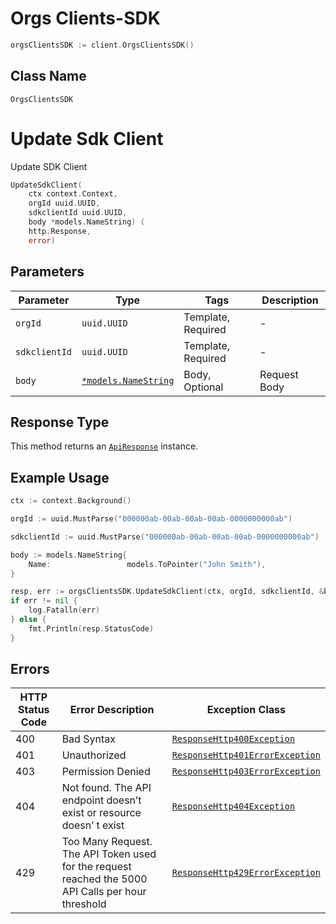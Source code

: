 # Orgs Clients-SDK

```go
orgsClientsSDK := client.OrgsClientsSDK()
```

## Class Name

`OrgsClientsSDK`


# Update Sdk Client

Update SDK Client

```go
UpdateSdkClient(
    ctx context.Context,
    orgId uuid.UUID,
    sdkclientId uuid.UUID,
    body *models.NameString) (
    http.Response,
    error)
```

## Parameters

| Parameter | Type | Tags | Description |
|  --- | --- | --- | --- |
| `orgId` | `uuid.UUID` | Template, Required | - |
| `sdkclientId` | `uuid.UUID` | Template, Required | - |
| `body` | [`*models.NameString`](../../doc/models/name-string.md) | Body, Optional | Request Body |

## Response Type

This method returns an [`ApiResponse`](../../doc/api-response.md) instance.

## Example Usage

```go
ctx := context.Background()

orgId := uuid.MustParse("000000ab-00ab-00ab-00ab-0000000000ab")

sdkclientId := uuid.MustParse("000000ab-00ab-00ab-00ab-0000000000ab")

body := models.NameString{
    Name:                 models.ToPointer("John Smith"),
}

resp, err := orgsClientsSDK.UpdateSdkClient(ctx, orgId, sdkclientId, &body)
if err != nil {
    log.Fatalln(err)
} else {
    fmt.Println(resp.StatusCode)
}
```

## Errors

| HTTP Status Code | Error Description | Exception Class |
|  --- | --- | --- |
| 400 | Bad Syntax | [`ResponseHttp400Exception`](../../doc/models/response-http-400-exception.md) |
| 401 | Unauthorized | [`ResponseHttp401ErrorException`](../../doc/models/response-http-401-error-exception.md) |
| 403 | Permission Denied | [`ResponseHttp403ErrorException`](../../doc/models/response-http-403-error-exception.md) |
| 404 | Not found. The API endpoint doesn’t exist or resource doesn’ t exist | [`ResponseHttp404Exception`](../../doc/models/response-http-404-exception.md) |
| 429 | Too Many Request. The API Token used for the request reached the 5000 API Calls per hour threshold | [`ResponseHttp429ErrorException`](../../doc/models/response-http-429-error-exception.md) |

